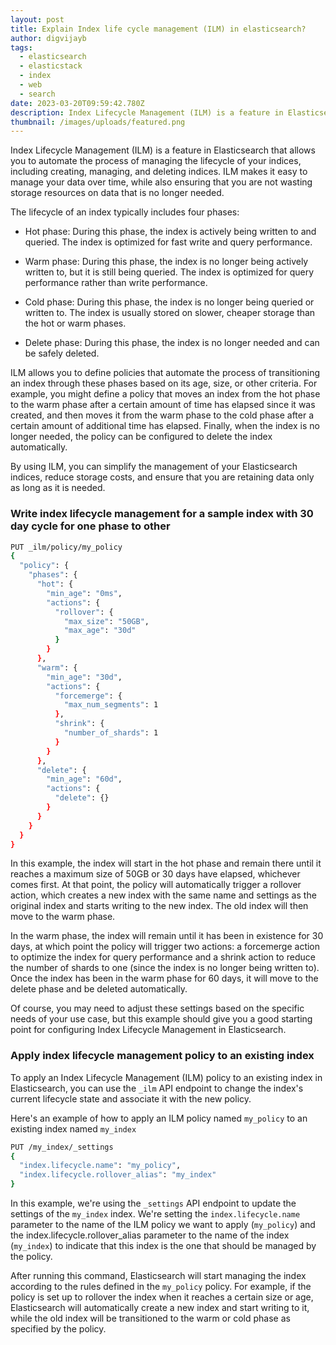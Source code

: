 ```yaml
---
layout: post
title: Explain Index life cycle management (ILM) in elasticsearch?
author: digvijayb
tags:
  - elasticsearch
  - elasticstack
  - index
  - web
  - search
date: 2023-03-20T09:59:42.780Z
description: Index Lifecycle Management (ILM) is a feature in Elasticsearch that allows you to automate the process of managing the lifecycle of your indices, including creating, managing, and deleting indices. ILM makes it easy to manage your data over time, while also ensuring that you are not wasting storage resources on data that is no longer needed.
thumbnail: /images/uploads/featured.png
---
```

Index Lifecycle Management (ILM) is a feature in Elasticsearch that allows you to automate the process of managing the lifecycle of your indices, including creating, managing, and deleting indices. ILM makes it easy to manage your data over time, while also ensuring that you are not wasting storage resources on data that is no longer needed. 

<!--more-->

The lifecycle of an index typically includes four phases: 

- Hot phase: During this phase, the index is actively being written to and queried. The index is optimized for fast write and query performance. 

- Warm phase: During this phase, the index is no longer being actively written to, but it is still being queried. The index is optimized for query performance rather than write performance. 

- Cold phase: During this phase, the index is no longer being queried or written to. The index is usually stored on slower, cheaper storage than the hot or warm phases. 

- Delete phase: During this phase, the index is no longer needed and can be safely deleted. 

ILM allows you to define policies that automate the process of transitioning an index through these phases based on its age, size, or other criteria. For example, you might define a policy that moves an index from the hot phase to the warm phase after a certain amount of time has elapsed since it was created, and then moves it from the warm phase to the cold phase after a certain amount of additional time has elapsed. Finally, when the index is no longer needed, the policy can be configured to delete the index automatically. 

By using ILM, you can simplify the management of your Elasticsearch indices, reduce storage costs, and ensure that you are retaining data only as long as it is needed. 

### Write index lifecycle management for a sample index with 30 day cycle for one phase to other

```bash
PUT _ilm/policy/my_policy
{
  "policy": {
    "phases": {
      "hot": {
        "min_age": "0ms",
        "actions": {
          "rollover": {
            "max_size": "50GB",
            "max_age": "30d"
          }
        }
      },
      "warm": {
        "min_age": "30d",
        "actions": {
          "forcemerge": {
            "max_num_segments": 1
          },
          "shrink": {
            "number_of_shards": 1
          }
        }
      },
      "delete": {
        "min_age": "60d",
        "actions": {
          "delete": {}
        }
      }
    }
  }
}
```

In this example, the index will start in the hot phase and remain there until it reaches a maximum size of 50GB or 30 days have elapsed, whichever comes first. At that point, the policy will automatically trigger a rollover action, which creates a new index with the same name and settings as the original index and starts writing to the new index. The old index will then move to the warm phase. 

In the warm phase, the index will remain until it has been in existence for 30 days, at which point the policy will trigger two actions: a forcemerge action to optimize the index for query performance and a shrink action to reduce the number of shards to one (since the index is no longer being written to). Once the index has been in the warm phase for 60 days, it will move to the delete phase and be deleted automatically. 

Of course, you may need to adjust these settings based on the specific needs of your use case, but this example should give you a good starting point for configuring Index Lifecycle Management in Elasticsearch. 

### Apply index lifecycle management policy to an existing index

To apply an Index Lifecycle Management (ILM) policy to an existing index in Elasticsearch, you can use the `_ilm` API endpoint to change the index's current lifecycle state and associate it with the new policy. 

Here's an example of how to apply an ILM policy named `my_policy` to an existing index named `my_index` 

```bash
PUT /my_index/_settings
{
  "index.lifecycle.name": "my_policy",
  "index.lifecycle.rollover_alias": "my_index"
}
```
In this example, we're using the `_settings` API endpoint to update the settings of the `my_index` index. We're setting the `index.lifecycle.name` parameter to the name of the ILM policy we want to apply (`my_policy`) and the index.lifecycle.rollover_alias parameter to the name of the index (`my_index`) to indicate that this index is the one that should be managed by the policy. 

After running this command, Elasticsearch will start managing the index according to the rules defined in the `my_policy` policy. For example, if the policy is set up to rollover the index when it reaches a certain size or age, Elasticsearch will automatically create a new index and start writing to it, while the old index will be transitioned to the warm or cold phase as specified by the policy. 

